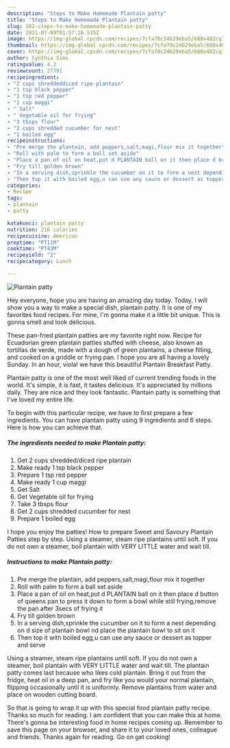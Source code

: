 ```yaml
---
description: "Steps to Make Homemade Plantain patty"
title: "Steps to Make Homemade Plantain patty"
slug: 102-steps-to-make-homemade-plantain-patty
date: 2021-07-09T01:57:26.535Z
image: https://img-global.cpcdn.com/recipes/7cfa70c24b29eba5/680x482cq70/plantain-patty-recipe-main-photo.jpg
thumbnail: https://img-global.cpcdn.com/recipes/7cfa70c24b29eba5/680x482cq70/plantain-patty-recipe-main-photo.jpg
cover: https://img-global.cpcdn.com/recipes/7cfa70c24b29eba5/680x482cq70/plantain-patty-recipe-main-photo.jpg
author: Cynthia Sims
ratingvalue: 4.2
reviewcount: 27791
recipeingredient:
- "2 cups shreddeddiced ripe plantain"
- "1 tsp black pepper"
- "1 tsp red pepper"
- "1 cup maggi"
- " Salt"
- " Vegetable oil for frying"
- "3 tbsps flour"
- "2 cups shredded cucumber for nest"
- "1 boiled egg"
recipeinstructions:
- "Pre merge the plantain, add peppers,salt,magi,flour mix it together"
- "Roll with palm to form a ball set aside"
- "Place a pan of oil on heat,put d PLANTAIN ball on it then place d button of queens pan to press it down to form a bowl while still frying,remove the pan after 3secs of frying it"
- "Fry till golden brown"
- "In a serving dish,sprinkle the cucumber on it to form a nest depending on d size of plantain bowl nd place the plantain bowl to sit on it"
- "Then top it with boiled egg,u can use any sauce or dessert as topper and serve"
categories:
- Recipe
tags:
- plantain
- patty

katakunci: plantain patty 
nutrition: 216 calories
recipecuisine: American
preptime: "PT11M"
cooktime: "PT43M"
recipeyield: "2"
recipecategory: Lunch

---
```



![Plantain patty](https://img-global.cpcdn.com/recipes/7cfa70c24b29eba5/680x482cq70/plantain-patty-recipe-main-photo.jpg)

Hey everyone, hope you are having an amazing day today. Today, I will show you a way to make a special dish, plantain patty. It is one of my favorites food recipes. For mine, I'm gonna make it a little bit unique. This is gonna smell and look delicious.

These pan-fried plantain patties are my favorite right now. Recipe for Ecuadorian green plantain patties stuffed with cheese, also known as tortillas de verde, made with a dough of green plantains, a cheese filling, and cooked on a griddle or frying pan. I hope you are all having a lovely Sunday. In an hour, viola! we have this beautiful Plantain Breakfast Patty.

Plantain patty is one of the most well liked of current trending foods in the world. It's simple, it is fast, it tastes delicious. It's appreciated by millions daily. They are nice and they look fantastic. Plantain patty is something that I've loved my entire life.


To begin with this particular recipe, we have to first prepare a few ingredients. You can have plantain patty using 9 ingredients and 6 steps. Here is how you can achieve that.

<!--inarticleads1-->

##### The ingredients needed to make Plantain patty:

1. Get 2 cups shredded/diced ripe plantain
1. Make ready 1 tsp black pepper
1. Prepare 1 tsp red pepper
1. Make ready 1 cup maggi
1. Get  Salt
1. Get  Vegetable oil for frying
1. Take 3 tbsps flour
1. Get 2 cups shredded cucumber for nest
1. Prepare 1 boiled egg


I hope you enjoy the patties! How to prepare Sweet and Savoury Plantain Patties step by step. Using a steamer, steam ripe plantains until soft. If you do not own a steamer, boil plantain with VERY LITTLE water and wait till. 

<!--inarticleads2-->

##### Instructions to make Plantain patty:

1. Pre merge the plantain, add peppers,salt,magi,flour mix it together
1. Roll with palm to form a ball set aside
1. Place a pan of oil on heat,put d PLANTAIN ball on it then place d button of queens pan to press it down to form a bowl while still frying,remove the pan after 3secs of frying it
1. Fry till golden brown
1. In a serving dish,sprinkle the cucumber on it to form a nest depending on d size of plantain bowl nd place the plantain bowl to sit on it
1. Then top it with boiled egg,u can use any sauce or dessert as topper and serve


Using a steamer, steam ripe plantains until soft. If you do not own a steamer, boil plantain with VERY LITTLE water and wait till. The plantain patty comes last because who likes cold plantain. Bring it out from the fridge, heat oil in a deep pan, and fry like you would your normal plantain, flipping occasionally until it is uniformly. Remove plantains from water and place on wooden cutting board. 

So that is going to wrap it up with this special food plantain patty recipe. Thanks so much for reading. I am confident that you can make this at home. There's gonna be interesting food in home recipes coming up. Remember to save this page on your browser, and share it to your loved ones, colleague and friends. Thanks again for reading. Go on get cooking!
